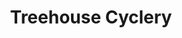 ---
url: "https://www.treehousecyclery.com/"
title: "Treehouse Cyclery"
headline: "A locally owned and operated bike shop that also hosts bike-related events."
category: ["organization","events"]
os: ["web"]
pricing: ["free"]
city: "Denver, CO, USA"
literacyLevel: "0"
dateAdded: "2025-01-28T01:58:03.893Z"
feeds: ["Newsletter"]
---